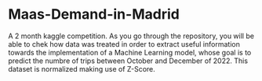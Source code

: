 # Maas-Demand-in-Madrid
A 2 month kaggle competition. As you go through the repository, you will be able to chek how data was treated in order to extract useful information towards the implementation of a Machine Learning model, whose goal is to predict the numbre of trips between October and December of 2022.
This dataset is normalized making use of Z-Score.
